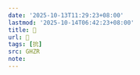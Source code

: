 ```yaml
---
date: '2025-10-13T11:29:23+08:00'
lastmod: '2025-10-14T06:42:23+08:00'
title: 󰡔
url: 󰡔
tags: [抁]
src: GHZR
note:
---
```

